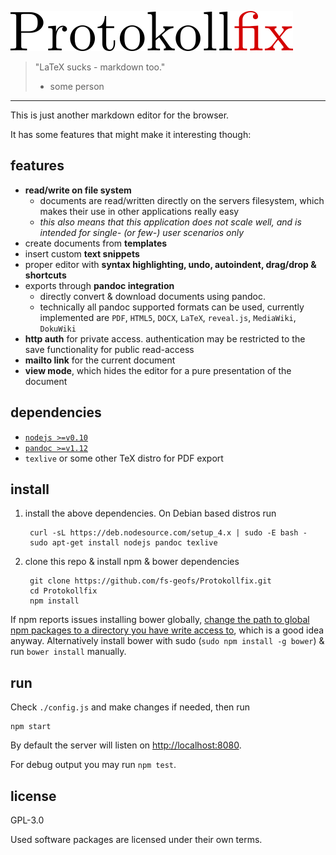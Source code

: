 ![logo](/static/img/logo.png?raw=true)
> "LaTeX sucks - markdown too."
>   - some person

---

This is just another markdown editor for the browser.

It has some features that might make it interesting though:

## features

- **read/write on file system**
	- documents are read/written directly on the servers filesystem, which makes their use in other applications really easy
    - *this also means that this application does not scale well, and is intended for single- (or few-) user scenarios only*
- create documents from **templates**
- insert custom **text snippets**
- proper editor with **syntax highlighting, undo, autoindent, drag/drop & shortcuts**
- exports through **pandoc integration**
	- directly convert & download documents using pandoc.
    - technically all pandoc supported formats can be used, currently implemented are `PDF`, `HTML5`, `DOCX`, `LaTeX`, `reveal.js`, `MediaWiki`, `DokuWiki`
- **http auth** for private access. authentication may be restricted to the save functionality for public read-access
- **mailto link** for the current document
- **view mode**, which hides the editor for a pure presentation of the document

## dependencies

- [`nodejs >=v0.10`](https://nodejs.org/en/download/)
- [`pandoc >=v1.12`](http://pandoc.org/installing.html)
- `texlive` or some other TeX distro for PDF export

## install

1. install the above dependencies. On Debian based distros run

        curl -sL https://deb.nodesource.com/setup_4.x | sudo -E bash -
        sudo apt-get install nodejs pandoc texlive

2. clone this repo & install npm & bower dependencies

        git clone https://github.com/fs-geofs/Protokollfix.git
        cd Protokollfix
        npm install

If npm reports issues installing bower globally, [change the path to global npm packages
to a directory you have write access to](http://www.competa.com/blog/2014/12/how-to-run-npm-without-sudo/),
which is a good idea anyway.
Alternatively install bower with sudo (`sudo npm install -g bower`) & run `bower install` manually.

## run
Check `./config.js` and make changes if needed, then run

	npm start

By default the server will listen on [http://localhost:8080](http://localhost:8080).

For debug output you may run `npm test`.

## license
GPL-3.0

Used software packages are licensed under their own terms.
